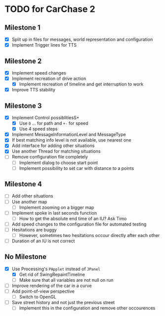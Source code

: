 # TODO for CarChase 2

## Milestone 1
 * [x] Split up in files for messages, world representation and configuration
 * [x] Implement Trigger lines for TTS

## Milestone 2
 * [x] Implement speed changes
 * [x] Implement recreation of drive action
   * [x] Implement recreation of timeline and get interruption to work
 * [x] Improve TTS stability

## Milestone 3
 * [x] Implement Control possiblitiesS+
   * [x] Use `0` ... for path and `+-` for speed
   * [x] Use 4 speed steps
 * [x] Implement MessageInformationLevel and MessageType
 * [x] If best matching info level is not available, use nearest one
 * [x] Add interface for adding other situations
 * [x] Use another Thread for matching situations
 * [ ] Remove configuration file completely
   * [ ] Implement dialog to choose start point
   * [ ] Implement possibility to set car with distance to a points

## Milestone 4
 * [ ] Add other situations
 * [ ] Use another map
   * [ ] Implement zooming on a bigger map
 * [ ] Implement spoke in last seconds function
   * [ ] How to get the absolute end time of an IU? Ask Timo
 * [ ] Add speed changes to the configuration file for automated testing
 * [ ] Hesitations are buggy
   * [ ] However, sometimes two hesitations occour directly after each other
 * [ ] Duration of an IU is not correct

## No Milestone
 * [x] Use Processing's `PApplet` instead of `JPanel`
   * [x] Get rid of SwingRepaintTimeline
   * [ ] Make sure that all variables are not null on run
 * [ ] Improve rendering of the car in a curve
 * [ ] Add point-of-view perspective
   * [ ] Switch to OpenGL
 * [ ] Save street history and not just the previous street
   * [ ] Implement this in the configuration and remove other occourences
